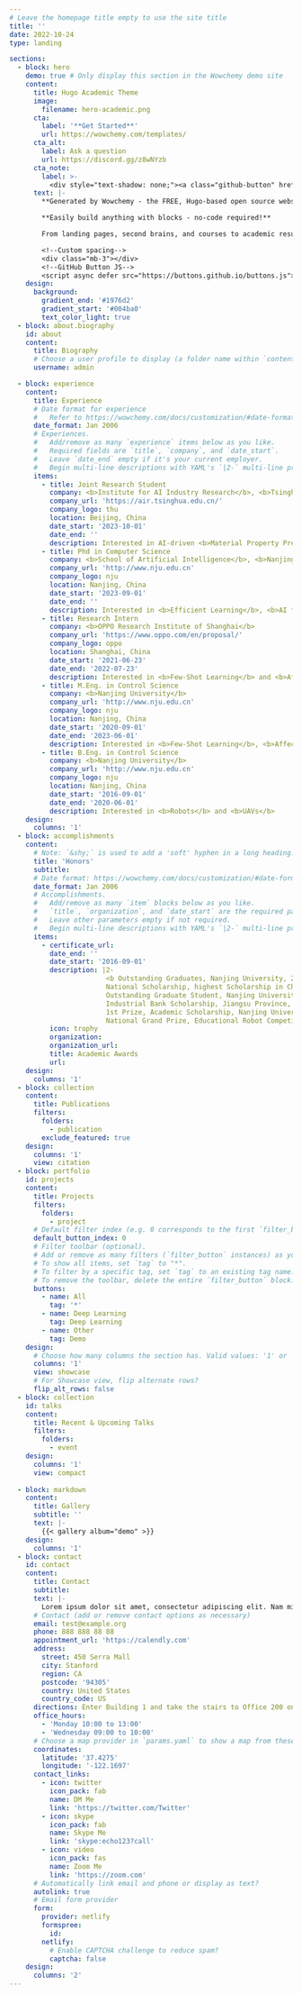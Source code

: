 ```yaml
---
# Leave the homepage title empty to use the site title
title: ''
date: 2022-10-24
type: landing

sections:
  - block: hero
    demo: true # Only display this section in the Wowchemy demo site
    content:
      title: Hugo Academic Theme
      image:
        filename: hero-academic.png
      cta:
        label: '**Get Started**'
        url: https://wowchemy.com/templates/
      cta_alt:
        label: Ask a question
        url: https://discord.gg/z8wNYzb
      cta_note:
        label: >-
          <div style="text-shadow: none;"><a class="github-button" href="https://github.com/wowchemy/wowchemy-hugo-themes" data-icon="octicon-star" data-size="large" data-show-count="true" aria-label="Star">Star Wowchemy Website Builder</a></div><div style="text-shadow: none;"><a class="github-button" href="https://github.com/wowchemy/starter-hugo-academic" data-icon="octicon-star" data-size="large" data-show-count="true" aria-label="Star">Star the Academic template</a></div>
      text: |-
        **Generated by Wowchemy - the FREE, Hugo-based open source website builder trusted by 500,000+ sites.**

        **Easily build anything with blocks - no-code required!**

        From landing pages, second brains, and courses to academic resumés, conferences, and tech blogs.

        <!--Custom spacing-->
        <div class="mb-3"></div>
        <!--GitHub Button JS-->
        <script async defer src="https://buttons.github.io/buttons.js"></script>
    design:
      background:
        gradient_end: '#1976d2'
        gradient_start: '#004ba0'
        text_color_light: true
  - block: about.biography
    id: about
    content:
      title: Biography
      # Choose a user profile to display (a folder name within `content/authors/`)
      username: admin

  - block: experience
    content:
      title: Experience
      # Date format for experience
      #   Refer to https://wowchemy.com/docs/customization/#date-format
      date_format: Jan 2006
      # Experiences.
      #   Add/remove as many `experience` items below as you like.
      #   Required fields are `title`, `company`, and `date_start`.
      #   Leave `date_end` empty if it's your current employer.
      #   Begin multi-line descriptions with YAML's `|2-` multi-line prefix.
      items:
        - title: Joint Research Student
          company: <b>Institute for AI Industry Research</b>, <b>Tsinghua University</b>
          company_url: 'https://air.tsinghua.edu.cn/'
          company_logo: thu
          location: Beijing, China
          date_start: '2023-10-01'
          date_end: ''
          description: Interested in AI-driven <b>Material Property Prediction</b> and <b>Inverse Design</b>
        - title: Phd in Computer Science
          company: <b>School of Artificial Intelligence</b>, <b>Nanjing University</b>
          company_url: 'http://www.nju.edu.cn'
          company_logo: nju
          location: Nanjing, China
          date_start: '2023-09-01'
          date_end: ''
          description: Interested in <b>Efficient Learning</b>, <b>AI for Science</b> and <b>Multimodal Learning</b>
        - title: Research Intern
          company: <b>OPPO Research Institute of Shanghai</b>
          company_url: 'https://www.oppo.com/en/proposal/'
          company_logo: oppo
          location: Shanghai, China
          date_start: '2021-06-23'
          date_end: '2022-07-23'
          description: Interested in <b>Few-Shot Learning</b> and <b>Affective Computing</b>
        - title: M.Eng. in Control Science
          company: <b>Nanjing University</b>
          company_url: 'http://www.nju.edu.cn'
          company_logo: nju
          location: Nanjing, China
          date_start: '2020-09-01'
          date_end: '2023-06-01'
          description: Interested in <b>Few-Shot Learning</b>, <b>Affective Computing</b> and <b>Computer Vision</b>
        - title: B.Eng. in Control Science
          company: <b>Nanjing University</b>
          company_url: 'http://www.nju.edu.cn'
          company_logo: nju
          location: Nanjing, China
          date_start: '2016-09-01'
          date_end: '2020-06-01'
          description: Interested in <b>Robots</b> and <b>UAVs</b>
    design:
      columns: '1'
  - block: accomplishments
    content:
      # Note: `&shy;` is used to add a 'soft' hyphen in a long heading.
      title: 'Honors'
      subtitle:
      # Date format: https://wowchemy.com/docs/customization/#date-format
      date_format: Jan 2006
      # Accomplishments.
      #   Add/remove as many `item` blocks below as you like.
      #   `title`, `organization`, and `date_start` are the required parameters.
      #   Leave other parameters empty if not required.
      #   Begin multi-line descriptions with YAML's `|2-` multi-line prefix.
      items:
        - certificate_url:
          date_end: ''
          date_start: '2016-09-01'
          description: |2-
                        <b Outstanding Graduates, Nanjing University, 2023</b>
                        National Scholarship, highest Scholarship in China, Ministry of Education, 2022
                        Outstanding Graduate Student, Nanjing University, 2021
                        Industrial Bank Scholarship, Jiangsu Province, 2021
                        1st Prize, Academic Scholarship, Nanjing University, 2020 & 2022
                        National Grand Prize, Educational Robot Competition Of China (ERCC), 2018
          icon: trophy
          organization: 
          organization_url: 
          title: Academic Awards
          url: 
    design:
      columns: '1'
  - block: collection
    content:
      title: Publications
      filters:
        folders:
          - publication
        exclude_featured: true
    design:
      columns: '1'
      view: citation
  - block: portfolio
    id: projects
    content:
      title: Projects
      filters:
        folders:
          - project
      # Default filter index (e.g. 0 corresponds to the first `filter_button` instance below).
      default_button_index: 0
      # Filter toolbar (optional).
      # Add or remove as many filters (`filter_button` instances) as you like.
      # To show all items, set `tag` to "*".
      # To filter by a specific tag, set `tag` to an existing tag name.
      # To remove the toolbar, delete the entire `filter_button` block.
      buttons:
        - name: All
          tag: '*'
        - name: Deep Learning
          tag: Deep Learning
        - name: Other
          tag: Demo
    design:
      # Choose how many columns the section has. Valid values: '1' or '2'.
      columns: '1'
      view: showcase
      # For Showcase view, flip alternate rows?
      flip_alt_rows: false  
  - block: collection
    id: talks
    content:
      title: Recent & Upcoming Talks
      filters:
        folders:
          - event
    design:
      columns: '1'
      view: compact
    
  - block: markdown
    content:
      title: Gallery
      subtitle: ''
      text: |-
        {{< gallery album="demo" >}}
    design:
      columns: '1'
  - block: contact
    id: contact
    content:
      title: Contact
      subtitle:
      text: |-
        Lorem ipsum dolor sit amet, consectetur adipiscing elit. Nam mi diam, venenatis ut magna et, vehicula efficitur enim.
      # Contact (add or remove contact options as necessary)
      email: test@example.org
      phone: 888 888 88 88
      appointment_url: 'https://calendly.com'
      address:
        street: 450 Serra Mall
        city: Stanford
        region: CA
        postcode: '94305'
        country: United States
        country_code: US
      directions: Enter Building 1 and take the stairs to Office 200 on Floor 2
      office_hours:
        - 'Monday 10:00 to 13:00'
        - 'Wednesday 09:00 to 10:00'
      # Choose a map provider in `params.yaml` to show a map from these coordinates
      coordinates:
        latitude: '37.4275'
        longitude: '-122.1697'  
      contact_links:
        - icon: twitter
          icon_pack: fab
          name: DM Me
          link: 'https://twitter.com/Twitter'
        - icon: skype
          icon_pack: fab
          name: Skype Me
          link: 'skype:echo123?call'
        - icon: video
          icon_pack: fas
          name: Zoom Me
          link: 'https://zoom.com'
      # Automatically link email and phone or display as text?
      autolink: true
      # Email form provider
      form:
        provider: netlify
        formspree:
          id:
        netlify:
          # Enable CAPTCHA challenge to reduce spam?
          captcha: false
    design:
      columns: '2'
---
```

